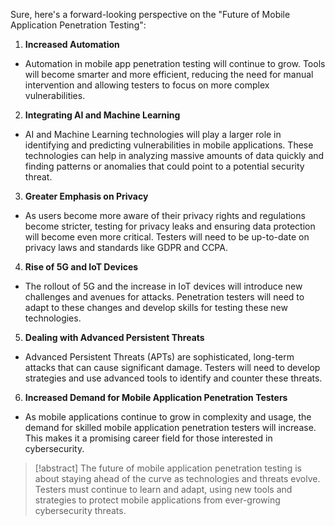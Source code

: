 Sure, here's a forward-looking perspective on the "Future of Mobile Application Penetration Testing":

1. **Increased Automation**

- Automation in mobile app penetration testing will continue to grow. Tools will become smarter and more efficient, reducing the need for manual intervention and allowing testers to focus on more complex vulnerabilities.

2. **Integrating AI and Machine Learning**

- AI and Machine Learning technologies will play a larger role in identifying and predicting vulnerabilities in mobile applications. These technologies can help in analyzing massive amounts of data quickly and finding patterns or anomalies that could point to a potential security threat.

3. **Greater Emphasis on Privacy**

- As users become more aware of their privacy rights and regulations become stricter, testing for privacy leaks and ensuring data protection will become even more critical. Testers will need to be up-to-date on privacy laws and standards like GDPR and CCPA.

4. **Rise of 5G and IoT Devices**

- The rollout of 5G and the increase in IoT devices will introduce new challenges and avenues for attacks. Penetration testers will need to adapt to these changes and develop skills for testing these new technologies.

5. **Dealing with Advanced Persistent Threats**

- Advanced Persistent Threats (APTs) are sophisticated, long-term attacks that can cause significant damage. Testers will need to develop strategies and use advanced tools to identify and counter these threats.

6. **Increased Demand for Mobile Application Penetration Testers**

- As mobile applications continue to grow in complexity and usage, the demand for skilled mobile application penetration testers will increase. This makes it a promising career field for those interested in cybersecurity.

> [!abstract]
> The future of mobile application penetration testing is about staying ahead of the curve as technologies and threats evolve. Testers must continue to learn and adapt, using new tools and strategies to protect mobile applications from ever-growing cybersecurity threats.
